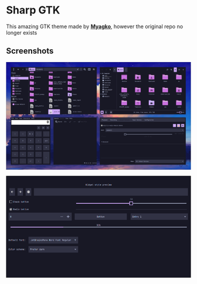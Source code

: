 # Sharp GTK
This amazing GTK theme made by [**Myagko**](https://github.com/myagko), however the original repo no longer exists

## Screenshots

![Sharp_GTK theme with thunar, nemo, galculator, volume control, and blueman](<https://github.com/googl267/Dots_v1-hyprland/blob/00d490162a5f4f90584514b359caf542e9d8d899/sharp_gtk/20231113_08h46m39s_grim.png>)

![NWG Look preview](<https://github.com/googl267/Dots_v1-hyprland/blob/4e40a95d1dd452d097378f7adffa589ae073d9d7/sharp_gtk/20231113_08h52m07s_grim.png>)
